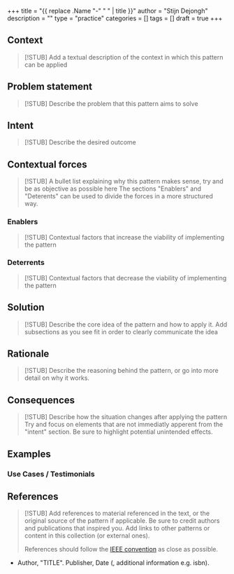 +++
title = "{{ replace .Name "-" " " | title }}"
author = "Stijn Dejongh"
description = ""
type = "practice"
categories = []
tags = []
draft = true
+++

## Context

> [!STUB]
> Add a textual description of the context in which this pattern can be applied

## Problem statement

> [!STUB]
> Describe the problem that this pattern aims to solve

## Intent
> [!STUB]
> Describe the desired outcome

## Contextual forces

> [!STUB]
> A bullet list explaining why this pattern makes sense, try and be as objective as possible here
> The sections "Enablers" and "Deterents" can be used to divide the forces in a more structured way.

### Enablers

> [!STUB]
> Contextual factors that increase the viability of implementing the pattern

### Deterrents

> [!STUB]
> Contextual factors that decrease the viability of implementing the pattern

## Solution

> [!STUB]
> Describe the core idea of the pattern and how to apply it.
> Add subsections as you see fit in order to clearly communicate the idea

## Rationale

> [!STUB]
> Describe the reasoning behind the pattern, or go into more detail on why it works.

## Consequences

> [!STUB]
> Describe how the situation changes after applying the pattern
> Try and focus on elements that are not immediatly apperent from the "intent" section.
> Be sure to highlight potential unintended effects.

## Examples

### Use Cases / Testimonials

## References

> [!STUB]
> Add references to material referenced in the text, or the original source of the pattern if applicable.
> Be sure to credit authors and publications that inspired you.
> Add links to other patterns or content in this collection (or external ones).
>
> References should follow the [IEEE convention](https://www.scribbr.com/ieee/ieee-reference-page/) as close as possible.

* Author, "TITLE". Publisher, Date (, additional information e.g. isbn).

